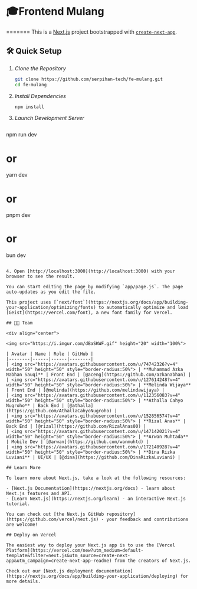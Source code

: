 # 🎓Frontend Mulang
=======
This is a [Next.js](https://nextjs.org) project bootstrapped with [`create-next-app`](https://github.com/vercel/next.js/tree/canary/packages/create-next-app).

## 🛠 Quick Setup

1. *Clone the Repository*
   ```bash
   git clone https://github.com/serpihan-tech/fe-mulang.git
   cd fe-mulang
   

2. *Install Dependencies*
   ```bash
   npm install
   

3. *Launch Development Server*
   ```bash
  npm run dev
  # or
  yarn dev
  # or
  pnpm dev
  # or
  bun dev
  ```

4. Open [http://localhost:3000](http://localhost:3000) with your browser to see the result.

You can start editing the page by modifying `app/page.js`. The page auto-updates as you edit the file.

This project uses [`next/font`](https://nextjs.org/docs/app/building-your-application/optimizing/fonts) to automatically optimize and load [Geist](https://vercel.com/font), a new font family for Vercel.

## 👨‍💻 Team

<div align="center">

<img src="https://i.imgur.com/dBaSKWF.gif" height="20" width="100%">

| Avatar | Name | Role | GitHub |
|--------|------|------|--------|
| <img src="https://avatars.githubusercontent.com/u/74742326?v=4" width="50" height="50" style="border-radius:50%"> | **Muhammad Azka Nabhan Sauqi** | Front End | [@aceng](https://github.com/azkanabhan) |
| <img src="https://avatars.githubusercontent.com/u/127614248?v=4" width="50" height="50" style="border-radius:50%"> | **Melinda Wijaya** | Front End | [@melinda](https://github.com/melindawijaya) |
| <img src="https://avatars.githubusercontent.com/u/112356083?v=4" width="50" height="50" style="border-radius:50%"> | **Athalla Cahyo Nugroho** | Back End | [@athalla](https://github.com/AthallaCahyoNugroho) |
| <img src="https://avatars.githubusercontent.com/u/152856574?v=4" width="50" height="50" style="border-radius:50%"> | **Rizal Anas** | Back End | [@rizal](https://github.com/RizalAnas00) |
| <img src="https://avatars.githubusercontent.com/u/147142021?v=4" width="50" height="50" style="border-radius:50%"> | **Arwan Muhtada** | Mobile Dev | [@arwan](https://github.com/wanmuhtd) |
| <img src="https://avatars.githubusercontent.com/u/172140928?v=4" width="50" height="50" style="border-radius:50%"> | **Dina Rizka Luviani** | UI/UX | [@dina](https://github.com/DinaRizkaLuviani) |

## Learn More

To learn more about Next.js, take a look at the following resources:

- [Next.js Documentation](https://nextjs.org/docs) - learn about Next.js features and API.
- [Learn Next.js](https://nextjs.org/learn) - an interactive Next.js tutorial.

You can check out [the Next.js GitHub repository](https://github.com/vercel/next.js) - your feedback and contributions are welcome!

## Deploy on Vercel

The easiest way to deploy your Next.js app is to use the [Vercel Platform](https://vercel.com/new?utm_medium=default-template&filter=next.js&utm_source=create-next-app&utm_campaign=create-next-app-readme) from the creators of Next.js.

Check out our [Next.js deployment documentation](https://nextjs.org/docs/app/building-your-application/deploying) for more details.


